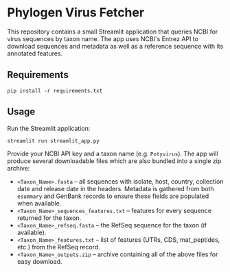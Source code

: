 # Phylogen Virus Fetcher

This repository contains a small Streamlit application that queries NCBI for virus sequences by taxon name. The app uses NCBI's Entrez API to download sequences and metadata as well as a reference sequence with its annotated features.

## Requirements

```
pip install -r requirements.txt
```

## Usage

Run the Streamlit application:

```
streamlit run streamlit_app.py
```

Provide your NCBI API key and a taxon name (e.g. `Potyvirus`). The app will
produce several downloadable files which are also bundled into a single zip
archive:

- `<Taxon_Name>.fasta` – all sequences with isolate, host, country,
  collection date and release date in the headers. Metadata is gathered from
  both `esummary` and GenBank records to ensure these fields are populated when
  available.
- `<Taxon_Name>_sequences_features.txt` – features for every sequence returned
  for the taxon.
- `<Taxon_Name>_refseq.fasta` – the RefSeq sequence for the taxon (if available).
- `<Taxon_Name>_features.txt` – list of features (UTRs, CDS, mat_peptides, etc.) from the RefSeq record.
- `<Taxon_Name>_outputs.zip` – archive containing all of the above files for easy download.
